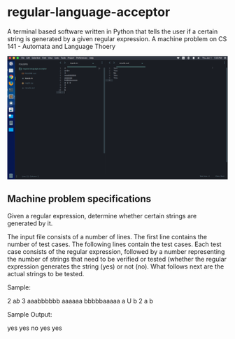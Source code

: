 # regular-language-acceptor
A terminal based software written in Python that tells the user if a certain string is generated by a given regular expression. A machine problem on CS 141 - Automata and Language Thoery

![results](results.png)

## Machine problem specifications
Given a regular expression, determine whether certain strings are generated by it.

The input file consists of a number of lines. The first line contains the number of test cases.  The following lines contain the test cases. Each test case consists of the regular expression, followed by a number representing the number of strings that need to be verified or tested (whether the regular expression generates the string (yes) or not (no). What follows next are the actual strings to be tested.

Sample:

2
a*b*
3
aaabbbbbb
aaaaaa
bbbbbaaaaa
a U b
2
a
b


Sample Output:

yes
yes
no
yes
yes


